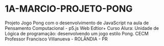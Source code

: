 # 1A-MARCIO-PROJETO-PONG
Projeto Jogo Pong com o desenvolvimento de JavaScript na aula de Pensamento Computacional - p5.js Web Edtior+
Curso Alura: Unidade de Lógica de programação: desenvolvendo um jogo estilo Pong.
CECM Professor Francisco Villanueva - ROLÂNDIA - PR
